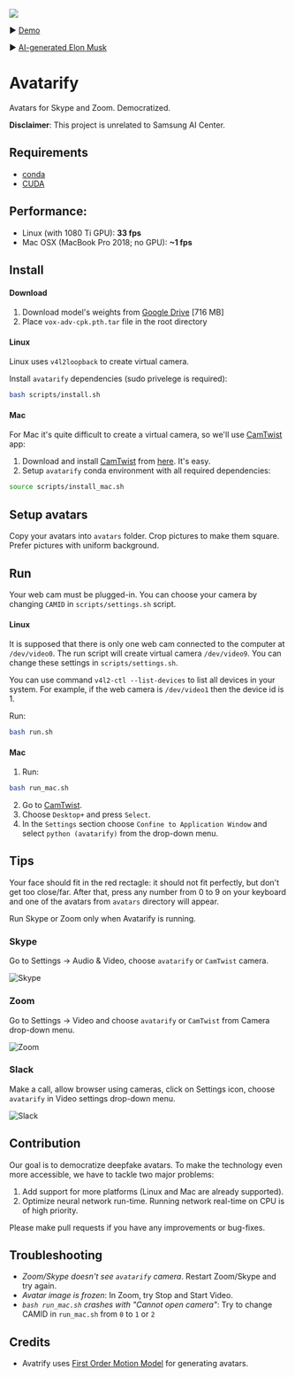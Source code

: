 ![](docs/mona.gif)

:arrow_forward: [Demo](https://youtu.be/Q7LFDT-FRzs) 

:arrow_forward: [AI-generated Elon Musk](https://youtu.be/lONuXGNqLO0)

# Avatarify

Avatars for Skype and Zoom. Democratized.

**Disclaimer**: This project is unrelated to Samsung AI Center.

## Requirements

* [conda](https://docs.conda.io/en/latest/miniconda.html)
* [CUDA](https://developer.nvidia.com/cuda-downloads)

## Performance:
- Linux (with 1080 Ti GPU): **33 fps**
- Mac OSX (MacBook Pro 2018; no GPU): **~1 fps**

## Install

#### Download
1. Download model's weights from [Google Drive](https://drive.google.com/file/d/1L8P-hpBhZi8Q_1vP2KlQ4N6dvlzpYBvZ/view) [716 MB]
2. Place `vox-adv-cpk.pth.tar` file in the root directory

#### Linux
Linux uses `v4l2loopback` to create virtual camera.

Install `avatarify` dependencies (sudo privelege is required):

```bash
bash scripts/install.sh
```

#### Mac
For Mac it's quite difficult to create a virtual camera, so we'll use [CamTwist](http://camtwiststudio.com) app:

1. Download and install [CamTwist](http://camtwiststudio.com) from [here](http://camtwiststudio.com/download). It's easy.
2. Setup `avatarify` conda environment with all required dependencies:
```bash
source scripts/install_mac.sh
```

## Setup avatars
Copy your avatars into `avatars` folder. Crop pictures to make them square. Prefer pictures with uniform background.

## Run
Your web cam must be plugged-in. You can choose your camera by changing `CAMID` in `scripts/settings.sh` script.

#### Linux
It is supposed that there is only one web cam connected to the computer at `/dev/video0`. The run script will create virtual camera `/dev/video9`. You can change these settings in `scripts/settings.sh`.

You can use command `v4l2-ctl --list-devices` to list all devices in your system. For example, if the web camera is `/dev/video1` then the device id is 1. 

Run:
```bash
bash run.sh
```

#### Mac
1. Run:
```bash
bash run_mac.sh
```
2. Go to [CamTwist](http://camtwiststudio.com).
3. Choose `Desktop+` and press `Select`.
4. In the `Settings` section choose `Confine to Application Window` and select `python (avatarify)` from the drop-down menu.


## Tips

Your face should fit in the red rectagle: it should not fit perfectly, but don't get too close/far. After that, press any number from 0 to 9 on your keyboard and one of the avatars from `avatars` directory will appear.

Run Skype or Zoom only when Avatarify is running.

### Skype

Go to Settings -> Audio & Video, choose `avatarify` or `CamTwist` camera.

![Skype](docs/skype.jpg)

### Zoom

Go to Settings -> Video and choose `avatarify` or `CamTwist` from Camera drop-down menu.

![Zoom](docs/zoom.jpg)

### Slack

Make a call, allow browser using cameras, click on Settings icon, choose `avatarify` in Video settings drop-down menu.

![Slack](docs/slack.jpg)


## Contribution

Our goal is to democratize deepfake avatars. To make the technology even more accessible, we have to tackle two major problems:

1. Add support for more platforms (Linux and Mac are already supported).
2. Optimize neural network run-time. Running network real-time on CPU is of high priority.

Please make pull requests if you have any improvements or bug-fixes.


## Troubleshooting

* *Zoom/Skype doesn't see `avatarify` camera*. Restart Zoom/Skype and try again.
* *Avatar image is frozen*: In Zoom, try Stop and Start Video.
* *`bash run_mac.sh` crashes with "Cannot open camera"*: Try to change CAMID in `run_mac.sh` from `0` to `1` or `2`


## Credits

- Avatrify uses [First Order Motion Model](https://github.com/AliaksandrSiarohin/first-order-model) for generating avatars.
